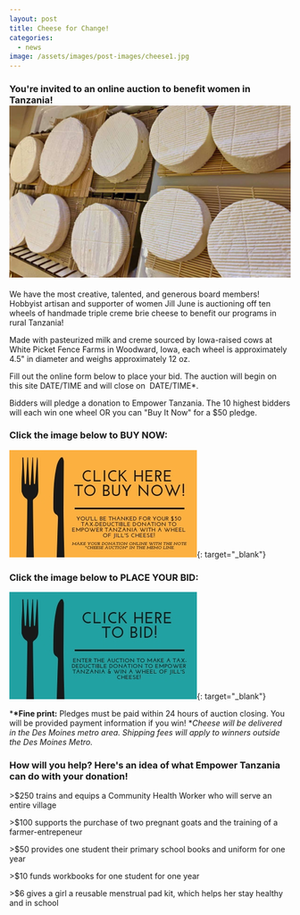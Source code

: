 ```yaml
---
layout: post
title: Cheese for Change!
categories:
  - news
image: /assets/images/post-images/cheese1.jpg
---
```


### You're invited to an online auction to benefit women in Tanzania!![](/uploads/cheese2.jpg)

We have the most creative, talented, and generous board members! Hobbyist artisan and supporter of women Jill June is auctioning off ten wheels of handmade triple creme brie cheese to benefit our programs in rural Tanzania!

Made with pasteurized milk and creme sourced by Iowa-raised cows at White Picket Fence Farms in Woodward, Iowa, each wheel is approximately 4.5" in diameter and weighs approximately 12 oz.&nbsp;

Fill out the online form below to place your bid. The auction will begin on this site DATE/TIME and will close on &nbsp;DATE/TIME\*.

Bidders will pledge a donation to Empower Tanzania. The 10 highest bidders will each win one wheel OR you can "Buy It Now" for a $50 pledge.

### Click the image below to BUY NOW:

[![](/uploads/click-here-to-buy-now.jpg)](https://empowertz.z2systems.com/np/clients/empowertz/donation.jsp?campaign=3&amp;){: target="_blank"}

### Click the image below to PLACE YOUR BID:&nbsp;

[![](/uploads/click-here-to-buy-now1.jpg)](https://docs.google.com/forms/d/e/1FAIpQLSe3cDhKllBW3r9OYZ2-3ExqYl0WHTZFUQD_Irm3LwV7NsgAOQ/viewform?usp=sf_link){: target="_blank"}

***\*Fine print:**&nbsp;Pledges must be paid within 24 hours of auction closing. You will be provided payment information if you win!&nbsp;**Cheese will be delivered in the Des Moines metro area. Shipping fees will apply to winners outside the Des Moines Metro.*

### How will you help? Here's an idea of what Empower Tanzania can do with your donation!

&gt;$250 trains and equips a Community Health Worker who will serve an entire village

&gt;$100 supports the purchase of two pregnant goats and the training of a farmer-entrepeneur

&gt;$50 provides one student their primary school books and uniform for one year

&gt;$10 funds workbooks for one student for one year

&gt;$6 gives a girl a reusable menstrual pad kit, which helps her stay healthy and in school